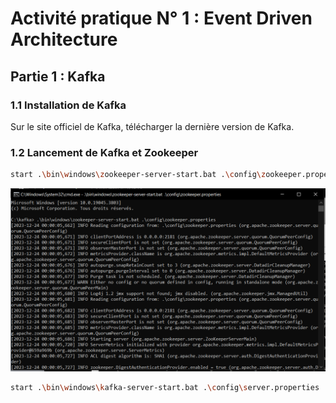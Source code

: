 # Activité pratique N° 1 : Event Driven Architecture

## Partie 1 : Kafka

### 1.1 Installation de Kafka
Sur le site officiel de Kafka, télécharger la dernière version de Kafka. 

### 1.2 Lancement de Kafka et Zookeeper

```bash
start .\bin\windows\zookeeper-server-start.bat .\config\zookeeper.properties
```
![Exécution des commandes](Capture1.PNG)
```bash
start .\bin\windows\kafka-server-start.bat .\config\server.properties
```

